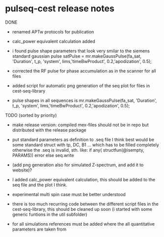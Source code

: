 # pulseq-cest release notes


DONE
- renamed APTw protocols for publication
- calc_power equivalent calculation added 
- i found pulse shape parameters that look very smilar to the siemens standard gaussian pulse
	satPulse = mr.makeGaussPulse(fa_sat, 'Duration', t_p, 'system', lims,'timeBwProduct', 0.2,'apodization', 0.5);

- corrected the RF pulse for phase accumulation as in the scanner for all files

- added script for automatic png generation of the seq plot for files in cest-seq-library

- pulse shapes in all sequences is 
mr.makeGaussPulse(fa_sat, 'Duration', t_p, 'system', lims,'timeBwProduct', 0.2,'apodization', 0.5);

TODO (sorted by priority)

- make release version: compiled mex-files should not be in repo but distributed with the release package

- put standard parameters as definition to .seq file
  I think best would be some standard struct with tp, DC, B1 ... which has to be filled completely otherwise the .seq is invalid, sth. like: 
  if any( structfun(@isempty, PARAMS))
      error
  else
      seq.write
      
- (add png generation also for simulated Z-spectrum, and add it to website)? 

- I added calc_power equivalent calculation, this should be added to the seq file and the plot I think.

- experimental multi spin case must be better understood

- there is too much recurring code between the different script files in the cest-seq-library, this should be cleaned up soon (i started with some generic funtions in the util subfolder)

- for all simulations references must be added where the all quantitative parameters are taken from


